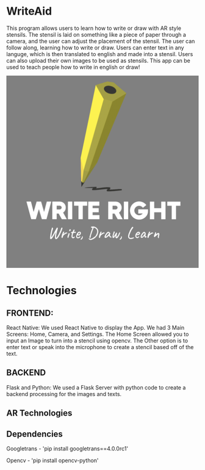 # WriteAid
This program allows users to learn how to write or draw with AR style stensils. The stensil is laid on something like a piece of paper through a camera, and the user can
adjust the placement of the stensil. The user can follow along, learning how to write or draw. Users can enter text in any languge, which is then translated to 
english and made into a stensil. Users can also upload their own images to be used as stensils. This app can be used to teach people how to write in english or draw!


![Screenshot](WriteRightLogo.png)



# Technologies

## FRONTEND:

   React Native: 
We used React Native to display the App. We had 3 Main Screens: Home, Camera, and Settings. The Home Screen allowed you to input an Image to turn into a stencil using opencv. The Other option is to enter text or speak into the microphone to create a stencil based off of the text. 

## BACKEND

   Flask and Python:
We used a Flask Server with python code to create a backend processing for the images and texts. 

## AR Technologies

## Dependencies
Googletrans - 'pip install googletrans==4.0.0rc1'

Opencv - 'pip install opencv-python'

